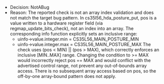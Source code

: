 - Decision: NotABug
- Reason: The reported check is not an array index validation and does not match the target bug pattern. In cs35l56_hda_posture_put, pos is a value written to a hardware register field (via regmap_update_bits_check), not an index into an array. The corresponding info function explicitly sets an inclusive range:
  - uinfo->value.integer.min = CS35L56_MAIN_POSTURE_MIN
  - uinfo->value.integer.max = CS35L56_MAIN_POSTURE_MAX
  The check uses (pos < MIN) || (pos > MAX), which correctly enforces an inclusive [MIN..MAX] range. Changing the condition to >= MAX would incorrectly reject pos == MAX and would conflict with the advertised control range, not prevent any out-of-bounds array access. There is no subsequent array access based on pos, so the off-by-one array-bound pattern does not apply.
